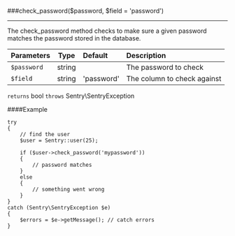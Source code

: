 <a id="check-password" href="#"></a>
###check_password($password, $field = 'password')

----------

The check_password method checks to make sure a given password matches the password stored in the database.

Parameters                   | Type            | Default       | Description
:--------------------------- | :-------------: | :------------ | :--------------
`$password`                  | string          |               | The password to check
`$field`                     | string          | 'password'    | The column to check against

`returns` bool `throws` Sentry\SentryException

####Example

	try
	{
	    // find the user
	    $user = Sentry::user(25);

	    if ($user->check_password('mypassword'))
	    {
	        // password matches
	    }
	    else
	    {
	        // something went wrong
	    }
	}
	catch (Sentry\SentryException $e)
	{
	    $errors = $e->getMessage(); // catch errors
	}
